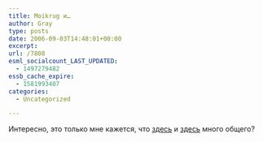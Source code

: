 ```yaml
---
title: Moikrug и…
author: Gray
type: posts
date: 2006-09-03T14:48:01+00:00
excerpt:
url: /7808
esml_socialcount_LAST_UPDATED:
  - 1497279482
essb_cache_expire:
  - 1581993407
categories:
  - Uncategorized

---
```








Интересно, это только мне кажется, что <a href="http://yonja.com/" target="_blank">здесь</a> и <a href="http://moikrug.ru/" target="_blank">здесь</a> много общего?